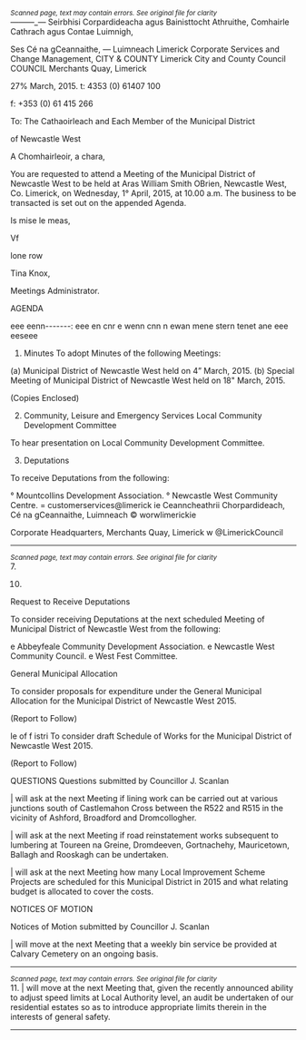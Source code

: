 *<small>Scanned page, text may contain errors. See original file for clarity</small>*  
_——_—_— Seirbhisi Corpardideacha agus Bainisttocht Athruithe,
Comhairle Cathrach agus Contae Luimnigh,

Ses Cé na gCeannaithe,
— Luimneach
Limerick Corporate Services and Change Management,
CITY & COUNTY Limerick City and County Council
COUNCIL Merchants Quay,
Limerick

27% March, 2015. t: 4353 (0) 61407 100

f: +353 (0) 61 415 266

To: The Cathaoirleach and Each Member of the Municipal District

of Newcastle West

A Chomhairleoir, a chara,

You are requested to attend a Meeting of the Municipal District of Newcastle West to be held at
Aras William Smith OBrien, Newcastle West, Co. Limerick, on Wednesday, 1° April, 2015, at
10.00 a.m. The business to be transacted is set out on the appended Agenda.

Is mise le meas,

Vf

lone row

Tina Knox,

Meetings Administrator.

AGENDA

eee eenn-------: eee en cnr e wenn cnn n ewan mene stern tenet ane eee eeseee

1. Minutes
To adopt Minutes of the following Meetings:

(a) Municipal District of Newcastle West held on 4” March, 2015.
(b) Special Meeting of Municipal District of Newcastle West held on 18" March, 2015.

(Copies Enclosed)

2. Community, Leisure and Emergency Services
Local Community Development Committee

To hear presentation on Local Community Development Committee.

3. Deputations

To receive Deputations from the following:

° Mountcollins Development Association.
° Newcastle West Community Centre.
= customerservices@limerick ie
Ceanncheathrii Chorpardideach, Cé na gCeannaithe, Luimneach © worwlimerickie

Corporate Headquarters, Merchants Quay, Limerick w @LimerickCouncil

---
*<small>Scanned page, text may contain errors. See original file for clarity</small>*  
7.

10.

Request to Receive Deputations

To consider receiving Deputations at the next scheduled Meeting of Municipal District of
Newcastle West from the following:

e Abbeyfeale Community Development Association.
e Newcastle West Community Council.
e West Fest Committee.

General Municipal Allocation

To consider proposals for expenditure under the General Municipal Allocation for the
Municipal District of Newcastle West 2015.

(Report to Follow)

le of f istri
To consider draft Schedule of Works for the Municipal District of Newcastle West 2015.

(Report to Follow)

QUESTIONS
Questions submitted by Councillor J. Scanlan

| will ask at the next Meeting if lining work can be carried out at various junctions south of
Castlemahon Cross between the R522 and R515 in the vicinity of Ashford, Broadford
and Dromcollogher.

| will ask at the next Meeting if road reinstatement works subsequent to lumbering at
Toureen na Greine, Dromdeeven, Gortnachehy, Mauricetown, Ballagh and Rooskagh
can be undertaken.

| will ask at the next Meeting how many Local Improvement Scheme Projects are
scheduled for this Municipal District in 2015 and what relating budget is allocated to
cover the costs.

NOTICES OF MOTION

Notices of Motion submitted by Councillor J. Scanlan

| will move at the next Meeting that a weekly bin service be provided at Calvary Cemetery
on an ongoing basis.

---
*<small>Scanned page, text may contain errors. See original file for clarity</small>*  
11. | will move at the next Meeting that, given the recently announced ability to adjust speed
limits at Local Authority level, an audit be undertaken of our residential estates so as to
introduce appropriate limits therein in the interests of general safety.

---
